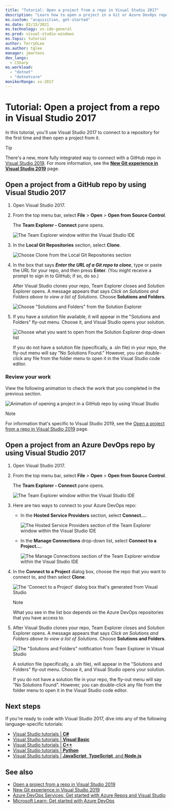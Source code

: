 ```yaml
---
title: "Tutorial: Open a project from a repo in Visual Studio 2017"
description: "Learn how to open a project in a Git or Azure DevOps repository by using Visual Studio 2017."
ms.custom: "acquisition, get-started"
ms.date: 02/15/2021
ms.technology: vs-ide-general
ms.prod: visual-studio-windows
ms.topic: tutorial
author: TerryGLee
ms.author: tglee
manager: jmartens
dev_langs:
  - CSharp
ms.workload:
  - "dotnet"
  - "dotnetcore"
monikerRange: vs-2017
---
```

# Tutorial: Open a project from a repo in Visual Studio 2017

In this tutorial, you'll use Visual Studio 2017 to connect to a repository for the first time and then open a project from it.

> [!TIP]
> There's a new, more fully integrated way to connect with a GitHub repo in [Visual Studio 2019](https://visualstudio.microsoft.com/downloads). For more information, see the [**New Git experience in Visual Studio 2019**](../ide/git-with-visual-studio.md?view=vs-2019&preserve-view=true) page.

## Open a project from a GitHub repo by using Visual Studio 2017

1. Open Visual Studio 2017.

1. From the top menu bar, select **File** > **Open** > **Open from Source Control**.

   The **Team Explorer - Connect** pane opens.

    ![The Team Explorer window within the Visual Studio IDE](./media/open-proj-repo-team-explorer.png)

1. In the **Local Git Repositories** section, select **Clone**.

    ![Choose Clone from the Local Git Repositories section](./media/open-proj-repo-local-git-repo-clone.png)

1. In the box that says ***Enter the URL of a Git repo to clone***, type or paste the URL for your repo, and then press **Enter**. (You might receive a prompt to sign in to GitHub; if so, do so.)

   After Visual Studio clones your repo, Team Explorer closes and Solution Explorer opens. A message appears that says *Click on Solutions and Folders above to view a list of Solutions*. Choose **Solutions and Folders**.

   ![Choose "Solutions and Folders" from the Solution Explorer](./media/open-proj-repo-github-solutions-folders.png)

1. If you have a solution file available, it will appear in the "Solutions and Folders" fly-out menu. Choose it, and Visual Studio opens your solution.

   ![Choose what you want to open from the Solution Explorer drop-down list](./media/open-proj-repo-github-solutions-folders-picker.png)

   If you do not have a solution file (specifically, a .sln file) in your repo, the fly-out menu will say "No Solutions Found." However, you can double-click any file from the folder menu to open it in the Visual Studio code editor.

### Review your work

View the following animation to check the work that you completed in the previous section.

   ![Animation of opening a project in a GitHub repo by using Visual Studio](./media/open-project-from-github.gif)

> [!NOTE]
> For information that's specific to Visual Studio 2019, see the [Open a project from a repo in Visual Studio 2019](tutorial-open-project-from-repo-visual-studio-2019.md) page.

## Open a project from an Azure DevOps repo by using Visual Studio 2017

1. Open Visual Studio 2017.

1. From the top menu bar, select **File** > **Open** > **Open from Source Control**.

   The **Team Explorer - Connect** pane opens.

    ![The Team Explorer window within the Visual Studio IDE](./media/open-proj-repo-team-explorer.png)

1. Here are two ways to connect to your Azure DevOps repo:

      - In the **Hosted Service Providers** section, select **Connect...**.

        ![The Hosted Service Providers section of the Team Explorer window within the Visual Studio IDE](./media/open-proj-repo-azure-devops.png)

      - In the **Manage Connections** drop-down list, select **Connect to a Project...**.

        ![The Manage Connections section of the Team Explorer window within the Visual Studio IDE](./media/open-proj-repo-azuredevops-manage-connections.png)

1. In the **Connect to a Project** dialog box, choose the repo that you want to connect to, and then select **Clone**.

      ![The 'Connect to a Project' dialog box that's generated from Visual Studio](./media/open-proj-azure-devops-connect-cloud-clone.png)

    > [!NOTE]
    > What you see in the list box depends on the Azure DevOps repositories that you have access to.

1. After Visual Studio clones your repo, Team Explorer closes and Solution Explorer opens. A message appears that says *Click on Solutions and Folders above to view a list of Solutions*. Choose **Solutions and Folders**.

      ![The "Solutions and Folders" notification from Team Explorer in Visual Studio](./media/open-proj-repo-solutions-folders.png)

   A solution file (specifically, a .sln file), will appear in the "Solutions and Folders" fly-out menu. Choose it, and Visual Studio opens your solution.

   If you do not have a solution file in your repo, the fly-out menu will say "No Solutions Found". However, you can double-click any file from the folder menu to open it in the Visual Studio code editor.

## Next steps

If you're ready to code with Visual Studio 2017, dive into any of the following language-specific tutorials:

- [Visual Studio tutorials | **C#**](./csharp/index.yml)
- [Visual Studio tutorials | **Visual Basic**](./visual-basic/index.yml)
- [Visual Studio tutorials | **C++**](/cpp/get-started/tutorial-console-cpp)
- [Visual Studio tutorials | **Python**](../python/index.yml)
- [Visual Studio tutorials | **JavaScript**, **TypeScript**, and **Node.js**](../javascript/index.yml)

## See also

- [Open a project from a repo in Visual Studio 2019](tutorial-open-project-from-repo-visual-studio-2019.md)
- [New Git experience in Visual Studio 2019](../ide/git-with-visual-studio.md)
- [Azure DevOps Services: Get started with Azure Repos and Visual Studio](/azure/devops/repos/git/gitquickstart/)
- [Microsoft Learn: Get started with Azure DevOps](/learn/modules/get-started-with-devops/)
